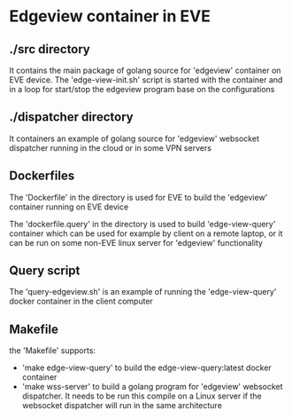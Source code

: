 # Edgeview container in EVE

## ./src directory

It contains the main package of golang source for 'edgeview' container on EVE device. The 'edge-view-init.sh' script is started with the container and in a loop for start/stop the edgeview program base on the configurations

## ./dispatcher directory

It containers an example of golang source for 'edgeview' websocket dispatcher running in the cloud or in some VPN servers

## Dockerfiles

The 'Dockerfile' in the directory is used for EVE to build the 'edgeview' container running on EVE device

The 'dockerfile.query' in the directory is used to build 'edge-view-query' container which can be used for example by client on a remote laptop, or it can be run on some non-EVE linux server for 'edgeview' functionality

## Query script

The 'query-edgeview.sh' is an example of running the 'edge-view-query' docker container in the client computer

## Makefile

the 'Makefile' supports:
 - 'make edge-view-query' to build the edge-view-query:latest docker container
 - 'make wss-server' to build a golang program for 'edgeview' websocket dispatcher. It needs to be run this compile on a Linux server if the websocket dispatcher will run in the same architecture
